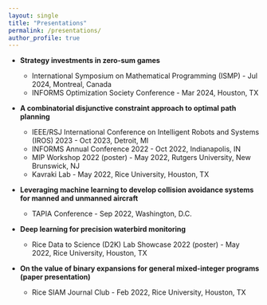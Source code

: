 ```yaml
---
layout: single
title: "Presentations"
permalink: /presentations/
author_profile: true
---
```


* **Strategy investments in zero-sum games**
  * International Symposium on Mathematical Programming (ISMP) - Jul 2024, Montreal, Canada
  * INFORMS Optimization Society Conference - Mar 2024, Houston, TX

* **A combinatorial disjunctive constraint approach to optimal path planning**
  * IEEE/RSJ International Conference on Intelligent Robots and Systems (IROS) 2023 - Oct 2023, Detroit, MI
  * INFORMS Annual Conference 2022 - Oct 2022, Indianapolis, IN
  * MIP Workshop 2022 (poster) - May 2022, Rutgers University, New Brunswick, NJ
  * Kavraki Lab - May 2022, Rice University, Houston, TX

* **Leveraging machine learning to develop collision avoidance systems for manned and unmanned aircraft**
  * TAPIA Conference - Sep 2022, Washington, D.C.

* **Deep learning for precision waterbird monitoring**
  * Rice Data to Science (D2K) Lab Showcase 2022 (poster) - May 2022, Rice University, Houston, TX

* **On the value of binary expansions for general mixed-integer programs (paper presentation)**
  * Rice SIAM Journal Club - Feb 2022, Rice University, Houston, TX